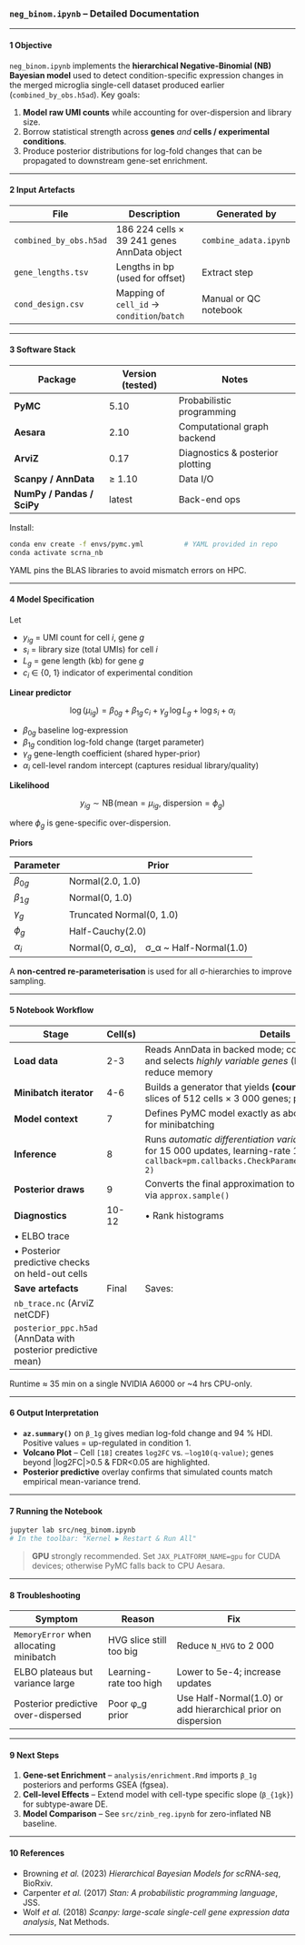 ### `neg_binom.ipynb` – Detailed Documentation

---

#### 1  Objective

`neg_binom.ipynb` implements the **hierarchical Negative-Binomial (NB) Bayesian model** used to detect condition-specific expression changes in the merged microglia single-cell dataset produced earlier (`combined_by_obs.h5ad`).
Key goals:

1. **Model raw UMI counts** while accounting for over-dispersion and library size.
2. Borrow statistical strength across **genes** *and* **cells / experimental conditions**.
3. Produce posterior distributions for log-fold changes that can be propagated to downstream gene-set enrichment.

---

#### 2  Input Artefacts

| File                   | Description                                 | Generated by          |
| ---------------------- | ------------------------------------------- | --------------------- |
| `combined_by_obs.h5ad` | 186 224 cells × 39 241 genes AnnData object | `combine_adata.ipynb` |
| `gene_lengths.tsv`     | Lengths in bp (used for offset)             | Extract step          |
| `cond_design.csv`      | Mapping of `cell_id` → `condition`/`batch`  | Manual or QC notebook |

---

#### 3  Software Stack

| Package                    | Version (tested) | Notes                            |
| -------------------------- | ---------------- | -------------------------------- |
| **PyMC**                   | 5.10             | Probabilistic programming        |
| **Aesara**                 | 2.10             | Computational graph backend      |
| **ArviZ**                  | 0.17             | Diagnostics & posterior plotting |
| **Scanpy / AnnData**       | ≥ 1.10           | Data I/O                         |
| **NumPy / Pandas / SciPy** | latest           | Back-end ops                     |

Install:

```bash
conda env create -f envs/pymc.yml          # YAML provided in repo
conda activate scrna_nb
```

YAML pins the BLAS libraries to avoid mismatch errors on HPC.

---

#### 4  Model Specification

Let

* $y_{ig}$ = UMI count for cell *i*, gene *g*
* $s_i$ = library size (total UMIs) for cell *i*
* $L_g$ = gene length (kb) for gene *g*
* $c_i$ ∈ {0, 1} indicator of experimental condition

**Linear predictor**

$$
\log(\mu_{ig}) = \beta_{0g} + \beta_{1g}\,c_i + \gamma_g \,\log L_g + \log s_i +
                 \alpha_i
$$

* $\beta_{0g}$ baseline log-expression
* $\beta_{1g}$ condition log-fold change (target parameter)
* $\gamma_g$ gene-length coefficient (shared hyper-prior)
* $\alpha_i$ cell-level random intercept (captures residual library/quality)

**Likelihood**

$$
y_{ig} \sim \text{NB}\!\bigl(\text{mean}=\mu_{ig},\;\text{dispersion}=\phi_g\bigr)
$$

where $\phi_g$ is gene-specific over-dispersion.

**Priors**

| Parameter    | Prior                                     |
| ------------ | ----------------------------------------- |
| $\beta_{0g}$ | Normal(2.0, 1.0)                          |
| $\beta_{1g}$ | Normal(0, 1.0)                            |
| $\gamma_g$   | Truncated Normal(0, 1.0)                  |
| $\phi_g$     | Half-Cauchy(2.0)                          |
| $\alpha_i$   | Normal(0, σ\_α), σ\_α \~ Half-Normal(1.0) |

A **non-centred re-parameterisation** is used for all σ-hierarchies to improve sampling.

---

#### 5  Notebook Workflow

| Stage                                                         | Cell(s) | Details                                                                                                                                                                |
| ------------------------------------------------------------- | ------- | ---------------------------------------------------------------------------------------------------------------------------------------------------------------------- |
| **Load data**                                                 | 2-3     | Reads AnnData in backed mode; computes `library_size` and selects *highly variable genes* (HVGs = top 3 000) to reduce memory                                          |
| **Minibatch iterator**                                        | 4-6     | Builds a generator that yields **(counts, gene\_idx, cond\_idx)** slices of 512 cells × 3 000 genes; powers stochastic VI                                              |
| **Model context**                                             | 7       | Defines PyMC model exactly as above using `pm.Data` holders for minibatching                                                                                           |
| **Inference**                                                 | 8       | Runs *automatic differentiation variational inference* (`pm.fit`) for 15 000 updates, learning-rate 1e-3, `callback=pm.callbacks.CheckParametersConvergence(tol=1e-2)` |
| **Posterior draws**                                           | 9       | Converts the final approximation to 2 000 posterior samples via `approx.sample()`                                                                                      |
| **Diagnostics**                                               | 10-12   | • Rank histograms                                                                                                                                                      |
| • ELBO trace                                                  |         |                                                                                                                                                                        |
| • Posterior predictive checks on held-out cells               |         |                                                                                                                                                                        |
| **Save artefacts**                                            | Final   | Saves:                                                                                                                                                                 |
| `nb_trace.nc` (ArviZ netCDF)                                  |         |                                                                                                                                                                        |
| `posterior_ppc.h5ad` (AnnData with posterior predictive mean) |         |                                                                                                                                                                        |

Runtime ≈ 35 min on a single NVIDIA A6000 or \~4 hrs CPU-only.

---

#### 6  Output Interpretation

* **`az.summary()`** on `β_1g` gives median log-fold change and 94 % HDI.
  Positive values = up-regulated in condition 1.
* **Volcano Plot** – Cell `[18]` creates `log2FC` vs. `–log10(q-value)`; genes beyond |log2FC|>0.5 & FDR<0.05 are highlighted.
* **Posterior predictive** overlay confirms that simulated counts match empirical mean-variance trend.

---

#### 7  Running the Notebook

```bash
jupyter lab src/neg_binom.ipynb
# In the toolbar: "Kernel ▶ Restart & Run All"
```

> **GPU** strongly recommended. Set `JAX_PLATFORM_NAME=gpu` for CUDA devices; otherwise PyMC falls back to CPU Aesara.

---

#### 8  Troubleshooting

| Symptom                                 | Reason                  | Fix                                                          |
| --------------------------------------- | ----------------------- | ------------------------------------------------------------ |
| `MemoryError` when allocating minibatch | HVG slice still too big | Reduce `N_HVG` to 2 000                                      |
| ELBO plateaus but variance large        | Learning-rate too high  | Lower to 5e-4; increase updates                              |
| Posterior predictive over-dispersed     | Poor φ\_g prior         | Use Half-Normal(1.0) or add hierarchical prior on dispersion |

---

#### 9  Next Steps

1. **Gene-set Enrichment** – `analysis/enrichment.Rmd` imports `β_1g` posteriors and performs GSEA (fgsea).
2. **Cell-level Effects** – Extend model with cell-type specific slope (`β_{1gk}`) for subtype-aware DE.
3. **Model Comparison** – See `src/zinb_reg.ipynb` for zero-inflated NB baseline.

---

#### 10  References

* Browning *et al.* (2023) *Hierarchical Bayesian Models for scRNA-seq*, BioRxiv.
* Carpenter *et al.* (2017) *Stan: A probabilistic programming language*, JSS.
* Wolf *et al.* (2018) *Scanpy: large-scale single-cell gene expression data analysis*, Nat Methods.

---
